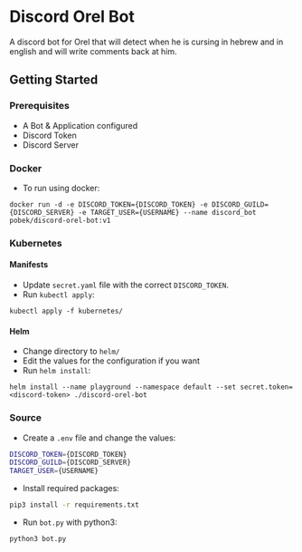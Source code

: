 # Discord Orel Bot

A discord bot for Orel that will detect when he is cursing in hebrew and in english and will write comments back at him.

## Getting Started

### Prerequisites 

- A Bot & Application configured
- Discord Token
- Discord Server

### Docker

- To run using docker:

```docker
docker run -d -e DISCORD_TOKEN={DISCORD_TOKEN} -e DISCORD_GUILD={DISCORD_SERVER} -e TARGET_USER={USERNAME} --name discord_bot pobek/discord-orel-bot:v1
```

### Kubernetes

#### Manifests

- Update `secret.yaml` file with the correct `DISCORD_TOKEN`.
- Run `kubectl apply`:

```kubectl
kubectl apply -f kubernetes/
```

#### Helm

- Change directory to `helm/`
- Edit the values for the configuration if you want
- Run `helm install`:

```helm
helm install --name playground --namespace default --set secret.token=<discord-token> ./discord-orel-bot
```

### Source

- Create a `.env` file and change the values:

```bash
DISCORD_TOKEN={DISCORD_TOKEN}
DISCORD_GUILD={DISCORD_SERVER}
TARGET_USER={USERNAME}
```

- Install required packages:

```bash
pip3 install -r requirements.txt
```

- Run `bot.py` with python3:

```bash
python3 bot.py
```
